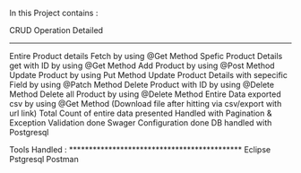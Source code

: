 In this Project contains :

CRUD Operation Detailed
***********************************************************
Entire Product details Fetch by using @Get Method
Spefic Product Details get with ID  by using @Get Method 
Add Product by using  @Post Method
Update Product by using Put Method
Update Product Details with sepecific Field by using @Patch Method 
Delete Product with ID by using @Delete Method
Delete all Product by using @Delete Method 
Entire Data exported csv by using @Get Method (Download file after hitting via  csv/export with url link)
Total Count of entire data presented 
Handled with Pagination & Exception Validation done
Swager Configuration done
DB handled with Postgresql

Tools Handled : ********************************************
Eclipse 
Pstgresql
Postman


